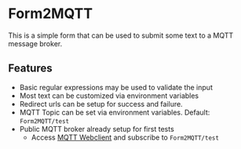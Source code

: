 # Form2MQTT
This is a simple form that can be used to submit some text to a MQTT message broker.

## Features

* Basic regular expressions may be used to validate the input
* Most text can be customized via environment variables
* Redirect urls can be setup for success and failure.
* MQTT Topic can be set via environment variables. Default: `Form2MQTT/test`
* Public MQTT broker already setup for first tests
    * Access [MQTT Webclient](http://www.hivemq.com/demos/websocket-client/) and subscribe to `Form2MQTT/test`